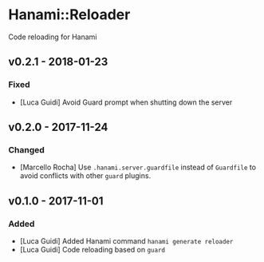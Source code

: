 # Hanami::Reloader
Code reloading for Hanami

## v0.2.1 - 2018-01-23
### Fixed
- [Luca Guidi] Avoid Guard prompt when shutting down the server

## v0.2.0 - 2017-11-24
### Changed
- [Marcello Rocha] Use `.hanami.server.guardfile` instead of `Guardfile` to avoid conflicts with other `guard` plugins.

## v0.1.0 - 2017-11-01
### Added
- [Luca Guidi] Added Hanami command `hanami generate reloader`
- [Luca Guidi] Code reloading based on `guard`
